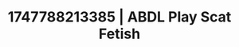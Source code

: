 ---
categories:
- Intimate storytelling
- Eco-erotica
- Football-themed kink
- MILF fantasy
- Modesty
image: /assets/images/1747788213385.jpg
layout: post
seo:
  description: Featured content with sensual Scat Fetish, ABDL Play. HD images available.
  keywords: Scat Fetish, ABDL Play
  og_image: /assets/images/1747788213385.jpg
  schema_type: VisualArtwork
tags:
- ABDL Play
- '#1747788213385'
- Scat Fetish
title: 1747788213385 | ABDL Play Scat Fetish
---